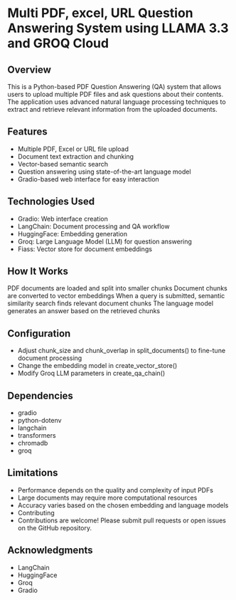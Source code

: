 # Multi PDF, excel, URL Question Answering System using LLAMA 3.3 and GROQ Cloud
## Overview
This is a Python-based PDF Question Answering (QA) system that allows users to upload multiple PDF files and ask questions about their contents. The application uses advanced natural language processing techniques to extract and retrieve relevant information from the uploaded documents.
## Features
- Multiple PDF, Excel or URL file upload
- Document text extraction and chunking
- Vector-based semantic search
- Question answering using state-of-the-art language model
- Gradio-based web interface for easy interaction

## Technologies Used
- Gradio: Web interface creation
- LangChain: Document processing and QA workflow
- HuggingFace: Embedding generation
- Groq: Large Language Model (LLM) for question answering
- Fiass: Vector store for document embeddings

## How It Works
PDF documents are loaded and split into smaller chunks
Document chunks are converted to vector embeddings
When a query is submitted, semantic similarity search finds relevant document chunks
The language model generates an answer based on the retrieved chunks

## Configuration
- Adjust chunk_size and chunk_overlap in split_documents() to fine-tune document processing
- Change the embedding model in create_vector_store()
- Modify Groq LLM parameters in create_qa_chain()

## Dependencies
- gradio
- python-dotenv
- langchain
- transformers
- chromadb
- groq
## Limitations
- Performance depends on the quality and complexity of input PDFs
- Large documents may require more computational resources
- Accuracy varies based on the chosen embedding and language models
- Contributing
- Contributions are welcome! Please submit pull requests or open issues on the GitHub repository.

## Acknowledgments
- LangChain
- HuggingFace
- Groq
- Gradio
